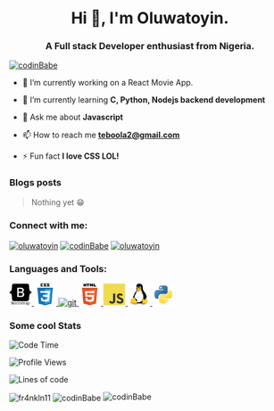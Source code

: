 <h1 align="center">Hi 👋, I'm Oluwatoyin.</h1>
<h3 align="center">A Full stack Developer enthusiast from Nigeria.</h3>

<p align="left"> <a href="https://twitter.com/techiebaker" target="blank"><img src="https://img.shields.io/twitter/follow/techiebaker?logo=twitter&style=for-the-badge" alt="codinBabe" /></a> </p>

- 🔭 I’m currently working on a React Movie App.

- 🌱 I’m currently learning **C, Python, Nodejs backend development**

- 💬 Ask me about **Javascript**

- 📫 How to reach me **teboola2@gmail.com**

- ⚡ Fun fact **I love CSS LOL!**

### Blogs posts
<!-- BLOG-POST-LIST:START -->
> Nothing yet 😁
<!-- BLOG-POST-LIST:END -->

<h3 align="left">Connect with me:</h3>
<p align="left">
<a href="https://dev.to/codinBabe" target="blank"><img align="center" src="https://raw.githubusercontent.com/rahuldkjain/github-profile-readme-generator/master/src/images/icons/Social/devto.svg" alt="oluwatoyin" height="30" width="40" /></a>
<a href="https://twitter.com/techiebaker" target="blank"><img align="center" src="https://raw.githubusercontent.com/rahuldkjain/github-profile-readme-generator/master/src/images/icons/Social/twitter.svg" alt="codinBabe" height="30" width="40" /></a>
<a href="https://stackoverflow.com/users/22602221/codinbabe" target="blank"><img align="center" src="https://raw.githubusercontent.com/rahuldkjain/github-profile-readme-generator/master/src/images/icons/Social/stack-overflow.svg" alt="oluwatoyin" height="30" width="40" /></a>
</p>

<h3 align="left">Languages and Tools:</h3>
<p align="left"> <a href="https://getbootstrap.com" target="_blank" rel="noreferrer"> <img src="https://raw.githubusercontent.com/devicons/devicon/master/icons/bootstrap/bootstrap-plain-wordmark.svg" alt="bootstrap" width="40" height="40"/> </a> <a href="https://www.w3schools.com/css/" target="_blank" rel="noreferrer"> <img src="https://raw.githubusercontent.com/devicons/devicon/master/icons/css3/css3-original-wordmark.svg" alt="css3" width="40" height="40"/> </a> <a href="https://git-scm.com/" target="_blank" rel="noreferrer"> <img src="https://www.vectorlogo.zone/logos/git-scm/git-scm-icon.svg" alt="git" width="40" height="40"/> </a> <a href="https://www.w3.org/html/" target="_blank" rel="noreferrer"> <img src="https://raw.githubusercontent.com/devicons/devicon/master/icons/html5/html5-original-wordmark.svg" alt="html5" width="40" height="40"/> </a> <a href="https://developer.mozilla.org/en-US/docs/Web/JavaScript" target="_blank" rel="noreferrer"> <img src="https://raw.githubusercontent.com/devicons/devicon/master/icons/javascript/javascript-original.svg" alt="javascript" width="40" height="40"/> </a> <a href="https://www.linux.org/" target="_blank" rel="noreferrer"> <img src="https://raw.githubusercontent.com/devicons/devicon/master/icons/linux/linux-original.svg" alt="linux" width="40" height="40"/> </a> <a href="https://www.python.org" target="_blank" rel="noreferrer"> <img src="https://raw.githubusercontent.com/devicons/devicon/master/icons/python/python-original.svg" alt="python" width="40" height="40"/> </a> </p>

### Some cool Stats

<!--START_SECTION:waka-->
![Code Time](http://img.shields.io/badge/Code%20Time-211%20hrs%2052%20mins-blue)

![Profile Views](http://img.shields.io/badge/Profile%20Views-0-blue)

![Lines of code](https://img.shields.io/badge/From%20Hello%20World%20I%27ve%20Written-42.8%20thousand%20lines%20of%20code-blue)
<!--END_SECTION:waka-->

  <img height=200 align="center" src="https://github-readme-stats.vercel.app/api/top-langs?username=codinBabe&layout=compact&langs_count=8&card_width=320&theme=tokyonight" alt="fr4nkln11"/>
  <img height=200 align="center" src="https://github-readme-stats.vercel.app/api?username=codinBabe&show_icons=true&theme=tokyonight&locale=en" alt="codinBabe"/>
  <img src="https://streak-stats.demolab.com?user=codinBabe&theme=catppuccin-mocha&hide_border=true" alt="codinBabe" />
